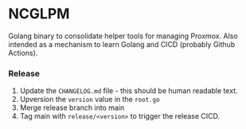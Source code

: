 # NCGLPM
Golang binary to consolidate helper tools for managing Proxmox. Also intended as a mechanism to learn Golang and CICD (probably Github Actions).



### Release

1. Update the `CHANGELOG.md` file - this should be human readable text.
2. Upversion the `version` value in the `root.go`
3. Merge release branch into main
4. Tag main with `release/<version>` to trigger the release CICD.